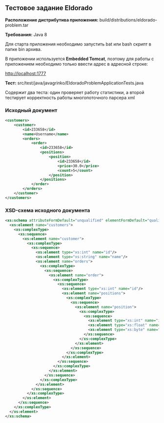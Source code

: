 ## Тестовое задание Eldorado

**Расположение дистрибутива приложения:** build/distributions/eldorado-problem.tar

**Требования:** Java 8

Для старта приложения необходимо запустить bat или bash скрипт в папке bin архива.

В приложении используется **Embedded Tomcat**, поэтому для работы с приложением необходимо только ввести адрес в адресной строке:

[http://localhost:1777](http://localhost:1777)

**Тест:** src/test/java/javagrinko/EldoradoProblemApplicationTests.java

Содержит два теста: один проверяет работу статистики, а второй тестирует корректность работы многопоточного парсера xml

### Исходный документ
```xml
<customers>
	<customer>
		<id>233658</id>
		<name>Username</name>
		<orders>
			<order>
				<id>233658</id>
				<positions>
					<position>
						<id>233658</id>
						<price>30.0</price>
						<count>5</count>
					</position>
				</positions>
			</order>
		</orders>
	</customer>
</customers>
```
### XSD-схема исходного документа
```xml
<xs:schema attributeFormDefault="unqualified" elementFormDefault="qualified" xmlns:xs="http://www.w3.org/2001/XMLSchema">
  <xs:element name="customers">
    <xs:complexType>
      <xs:sequence>
        <xs:element name="customer">
          <xs:complexType>
            <xs:sequence>
              <xs:element type="xs:int" name="id"/>
              <xs:element type="xs:string" name="name"/>
              <xs:element name="orders">
                <xs:complexType>
                  <xs:sequence>
                    <xs:element name="order">
                      <xs:complexType>
                        <xs:sequence>
                          <xs:element type="xs:int" name="id"/>
                          <xs:element name="positions">
                            <xs:complexType>
                              <xs:sequence>
                                <xs:element name="position">
                                  <xs:complexType>
                                    <xs:sequence>
                                      <xs:element type="xs:int" name="id"/>
                                      <xs:element type="xs:float" name="price"/>
                                      <xs:element type="xs:byte" name="count"/>
                                    </xs:sequence>
                                  </xs:complexType>
                                </xs:element>
                              </xs:sequence>
                            </xs:complexType>
                          </xs:element>
                        </xs:sequence>
                      </xs:complexType>
                    </xs:element>
                  </xs:sequence>
                </xs:complexType>
              </xs:element>
            </xs:sequence>
          </xs:complexType>
        </xs:element>
      </xs:sequence>
    </xs:complexType>
  </xs:element>
</xs:schema>
```
